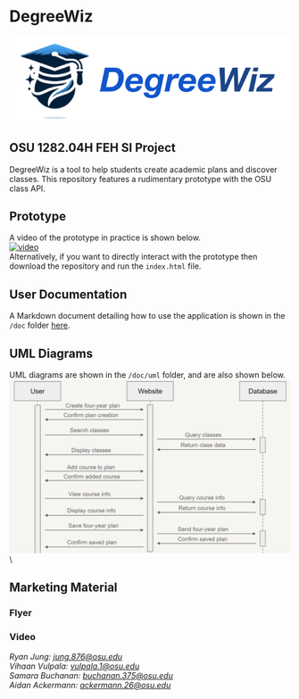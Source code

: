 # DegreeWiz
![logo](./logo.png)

## OSU 1282.04H FEH SI Project
DegreeWiz is a tool to help students create academic plans and discover classes.
This repository features a rudimentary prototype with the OSU class API.

## Prototype
A video of the prototype in practice is shown below.\
[![video](http://i3.ytimg.com/vi/DUdcLUP4lcw/hqdefault.jpg)](https://www.youtube.com/watch?v=DUdcLUP4lcw)\
Alternatively, if you want to directly interact with the prototype then download the repository and run the `index.html` file.

## User Documentation
A Markdown document detailing how to use the application is shown in the `/doc` folder [here](./doc/User_Documentation.md).

## UML Diagrams
UML diagrams are shown in the `/doc/uml` folder, and are also shown below.\
![sequence](./doc/uml/sequence_diagram.png)\

## Marketing Material
### Flyer

### Video

*Ryan Jung: jung.876@osu.edu*\
*Vihaan Vulpala: vulpala.1@osu.edu*\
*Samara Buchanan: buchanan.375@osu.edu*\
*Aidan Ackermann: ackermann.26@osu.edu*
